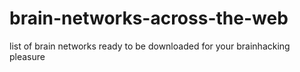 # brain-networks-across-the-web
list of brain networks ready to be downloaded for your brainhacking pleasure
